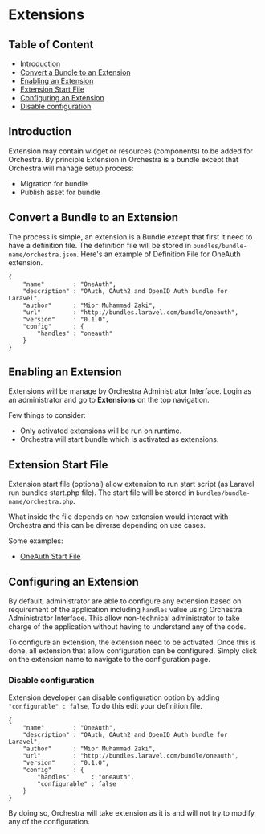 # Extensions

## Table of Content
- [Introduction](#introduction)
- [Convert a Bundle to an Extension](#convert-to-extension)
- [Enabling an Extension](#enable-extension)
- [Extension Start File](#start-file)
- [Configuring an Extension](#configure-extension)
- [Disable configuration](#disable-configure-extension)

<a name="introduction"></a>
## Introduction

Extension may contain widget or resources (components) to be added for Orchestra. By principle Extension in Orchestra is a bundle except that Orchestra will manage setup process:

- Migration for bundle
- Publish asset for bundle

<a name="convert-to-extension"></a>
## Convert a Bundle to an Extension

The process is simple, an extension is a Bundle except that first it need to have a definition file. The definition file will be stored in `bundles/bundle-name/orchestra.json`. Here's an example of Definition File for OneAuth extension.

	{
		"name"        : "OneAuth",
		"description" : "OAuth, OAuth2 and OpenID Auth bundle for Laravel",
		"author"      : "Mior Muhammad Zaki",
		"url"         : "http://bundles.laravel.com/bundle/oneauth",
		"version"     : "0.1.0",
		"config"      : {
			"handles" : "oneauth"
		}
	}

<a name="enable-extension"></a>
## Enabling an Extension

Extensions will be manage by Orchestra Administrator Interface. Login as an administrator and go to **Extensions** on the top navigation.

Few things to consider:

- Only activated extensions will be run on runtime.
- Orchestra will start bundle which is activated as extensions.

<a name="start-file"></a>
## Extension Start File

Extension start file (optional) allow extension to run start script (as Laravel run bundles start.php file). The start file will be stored in `bundles/bundle-name/orchestra.php`. 

What inside the file depends on how extension would interact with Orchestra and this can be diverse depending on use cases.

Some examples:

- [OneAuth Start File](https://github.com/codenitive/laravel-oneauth/blob/master/orchestra.php)

<a name="configure-extension"></a>
## Configuring an Extension

By default, administrator are able to configure any extension based on requirement of the application including `handles` value using Orchestra Administrator Interface. This allow non-technical administrator to take charge of the application without having to understand any of the code.

To configure an extension, the extension need to be activated. Once this is done, all extension that allow configuration can be configured. Simply click on the extension name to navigate to the configuration page.

<a name="disable-configure-extension"></a>
### Disable configuration

Extension developer can disable configuration option by adding `"configurable" : false`, To do this edit your definition file.

	{
		"name"        : "OneAuth",
		"description" : "OAuth, OAuth2 and OpenID Auth bundle for Laravel",
		"author"      : "Mior Muhammad Zaki",
		"url"         : "http://bundles.laravel.com/bundle/oneauth",
		"version"     : "0.1.0",
		"config"      : {
			"handles"      : "oneauth",
			"configurable" : false
		}
	}

By doing so, Orchestra will take extension as it is and will not try to modify any of the configuration.